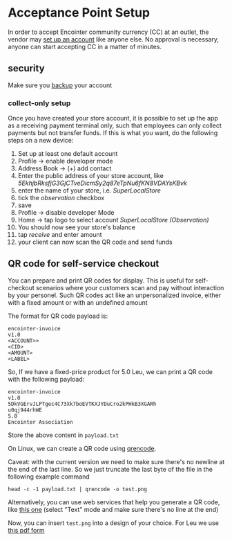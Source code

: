 # Acceptance Point Setup

In order to accept Encointer community currency (CC) at an outlet, the vendor may [set up an account](https://encointer.org/encointer-app/) like anyone else. 
No approval is necessary, anyone can start accepting CC in a matter of minutes.

## security

Make sure you [backup](https://encointer.org/wp-content/uploads/2022/05/ENCOINTER-BackupandRestoreAccount-230422-1443.pdf) your account

### collect-only setup
Once you have created your store account, it is possible to set up the app as a receiving payment terminal only, 
such that employees can only collect payments but not transfer funds. If this is what you want, do the following steps on a new device:

1. Set up at least one default account
2. Profile -> enable developer mode
3. Address Book -> (+) add contact
4. Enter the public address of your store account, like *5EkhjbRksfjG3GjCTveDicmSy2q87eTpNu6fKN8VDAYsKBvk*
5. enter the name of your store, i.e. *SuperLocalStore*
6. tick the *observation* checkbox
7. save
8. Profile -> disable developer Mode
7. Home -> tap logo to select account *SuperLocalStore (Observation)*
8. You should now see your store's balance
9. tap *receive* and enter amount
10. your client can now scan the QR code and send funds

## QR code for self-service checkout

You can prepare and print QR codes for display. This is useful for self-checkout scenarios where 
your customers scan and pay without interaction by your personel. Such QR codes act like an unpersonalized invoice, 
either with a fixed amount or with an undefined amount

The format for QR code payload is:

```
encointer-invoice
v1.0
<ACCOUNT>>
<CID>
<AMOUNT>
<LABEL>
```

So, If we have a fixed-price product for 5.0 Leu, we can print a QR code with the following payload:

```
encointer-invoice
v1.0
5DkVGErvJLPTgec4C73Xk7boEVTKXJYDuCro2kPHkB3XGARh
u0qj944rhWE
5.0
Encointer Association
```

Store the above content in `payload.txt`

On Linux, we can create a QR code using [qrencode](https://linux.die.net/man/1/qrencode). 

Caveat: with the current version we need to make sure there's no newline at the end of the last line. So we just truncate the last byte of the file in the following example command

```
head -c -1 payload.txt | qrencode -o test.png
```

Alternatively, you can use web services that help you generate a QR code, like [this one](https://www.qr-code-generator.com/) (select "Text" mode and make sure there's no line at the end)

Now, you can insert `test.png` into a design of your choice. For Leu we use [this pdf form](https://leu.zuerich/wp-content/uploads/2022/09/Leu_Steller.pdf)


